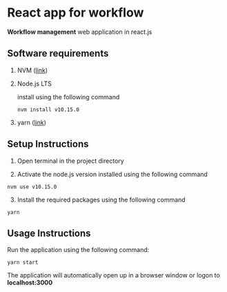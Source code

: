 # React app for workflow

**Workflow management** web application in react.js

## Software requirements

1. NVM ([link](https://github.com/creationix/nvm)) 
2. Node.js LTS
    
    install using the following command
    ```
    nvm install v10.15.0
    ```
3. yarn ([link](https://yarnpkg.com/en/docs/install#debian-stable))

## Setup Instructions
1. Open terminal in the project directory

2. Activate the node.js version installed using the following command
```
nvm use v10.15.0
```

3. Install the required packages using the following command
```
yarn
```

## Usage Instructions
Run the application using the following command:
```
yarn start
```

The application will automatically open up in a browser window or logon to **localhost:3000**
